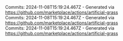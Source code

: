 Commits: 2024-11-08T15:19:24.467Z - Generated via https://github.com/marketplace/actions/artificial-grass
<br>
Commits: 2024-11-08T15:19:24.467Z - Generated via https://github.com/marketplace/actions/artificial-grass
<br>
Commits: 2024-11-08T15:19:24.467Z - Generated via https://github.com/marketplace/actions/artificial-grass
<br>
